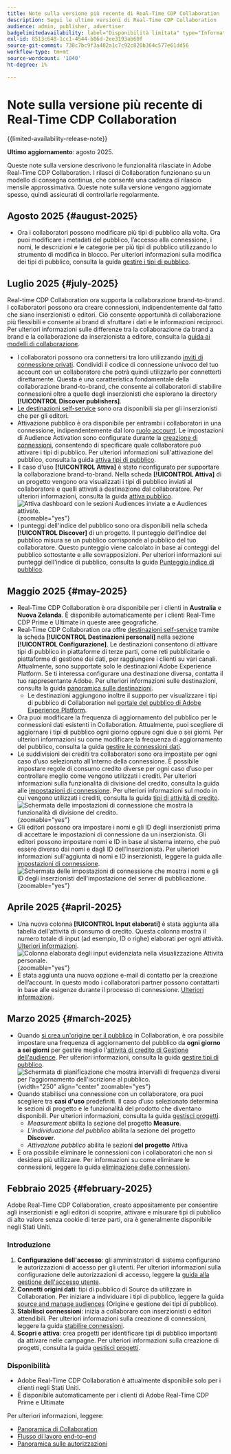 ```yaml
---
title: Note sulla versione più recente di Real-Time CDP Collaboration
description: Segui le ultime versioni di Real-Time CDP Collaboration
audience: admin, publisher, advertiser
badgelimitedavailability: label="Disponibilità limitata" type="Informative" url="https://helpx.adobe.com/legal/product-descriptions/real-time-customer-data-platform-collaboration.html newtab=true"
exl-id: 8513c648-1cc1-4544-b86d-2ee3193ab60f
source-git-commit: 738c7bc9f3a482a1c7c92c820b364c577e61dd56
workflow-type: tm+mt
source-wordcount: '1040'
ht-degree: 1%

---
```


# Note sulla versione più recente di Real-Time CDP Collaboration

{{limited-availability-release-note}}

**Ultimo aggiornamento**: agosto 2025.

Queste note sulla versione descrivono le funzionalità rilasciate in Adobe Real-Time CDP Collaboration. I rilasci di Collaboration funzionano su un modello di consegna continua, che consente una cadenza di rilascio mensile approssimativa. Queste note sulla versione vengono aggiornate spesso, quindi assicurati di controllarle regolarmente.

## Agosto 2025 {#august-2025}

* Ora i collaboratori possono modificare più tipi di pubblico alla volta. Ora puoi modificare i metadati del pubblico, l’accesso alla connessione, i nomi, le descrizioni e le categorie per più tipi di pubblico utilizzando lo strumento di modifica in blocco. Per ulteriori informazioni sulla modifica dei tipi di pubblico, consulta la guida [gestire i tipi di pubblico](../setup/onboard-audiences.md#edit-audiences).

## Luglio 2025 {#july-2025}

Real-time CDP Collaboration ora supporta la collaborazione brand-to-brand. I collaboratori possono ora creare connessioni, indipendentemente dal fatto che siano inserzionisti o editori. Ciò consente opportunità di collaborazione più flessibili e consente ai brand di sfruttare i dati e le informazioni reciproci. Per ulteriori informazioni sulle differenze tra la collaborazione da brand a brand e la collaborazione da inserzionista a editore, consulta la [guida ai modelli di collaborazione](../overview/collaboration-patterns.md).

* I collaboratori possono ora connettersi tra loro utilizzando [inviti di connessione privati](../connect/establishing-connections.md#private-connection-invites). Condividi il codice di connessione univoco del tuo account con un collaboratore che potrà quindi utilizzarlo per connetterti direttamente. Questa è una caratteristica fondamentale della collaborazione brand-to-brand, che consente ai collaboratori di stabilire connessioni oltre a quelle degli inserzionisti che esplorano la directory **[!UICONTROL Discover publishers]**.
* [Le destinazioni self-service](../setup/manage-destinations.md) sono ora disponibili sia per gli inserzionisti che per gli editori.
* Attivazione pubblico è ora disponibile per entrambi i collaboratori in una connessione, indipendentemente dal loro [ruolo account](../overview/roles.md). Le impostazioni di Audience Activation sono configurate durante la [creazione di connessioni](../connect/establishing-connections.md#configure-connection-settings), consentendo di specificare quale collaboratore può attivare i tipi di pubblico. Per ulteriori informazioni sull&#39;attivazione del pubblico, consulta la guida [attiva tipi di pubblico](../collaborate/activate.md).
* Il caso d&#39;uso **[!UICONTROL Attiva]** è stato riconfigurato per supportare la collaborazione brand-to-brand. Nella scheda **[!UICONTROL Attiva]** di un progetto vengono ora visualizzati i tipi di pubblico inviati al collaboratore e quelli attivati a destinazione dal collaboratore. Per ulteriori informazioni, consulta la guida [attiva pubblico](../collaborate/activate.md). <br> ![Attiva dashboard con le sezioni Audiences inviate a e Audiences attivate.](/help/assets/release-notes/2025/activate-dashboard.png){zoomable="yes"}
* I punteggi dell&#39;indice del pubblico sono ora disponibili nella scheda **[!UICONTROL Discover]** di un progetto. Il punteggio dell’indice del pubblico misura se un pubblico corrisponde al pubblico del tuo collaboratore. Questo punteggio viene calcolato in base ai conteggi del pubblico sottostante e alle sovrapposizioni. Per ulteriori informazioni sui punteggi dell&#39;indice di pubblico, consulta la guida [Punteggio indice di pubblico](../collaborate/discover.md#audience-index-score).

## Maggio 2025 {#may-2025}

* Real-Time CDP Collaboration è ora disponibile per i clienti in **Australia** e **Nuova Zelanda**. È disponibile automaticamente per i clienti Real-Time CDP Prime e Ultimate in queste aree geografiche.
* Real-Time CDP Collaboration ora offre [destinazioni self-service](../setup/manage-destinations.md) tramite la scheda **[!UICONTROL Destinazioni personali]** nella sezione **[!UICONTROL Configurazione]**. Le destinazioni consentono di attivare tipi di pubblico in piattaforme di terze parti, come reti pubblicitarie o piattaforme di gestione dei dati, per raggiungere i clienti su vari canali. Attualmente, sono supportate solo le destinazioni Adobe Experience Platform. Se ti interessa configurare una destinazione diversa, contatta il tuo rappresentante Adobe. Per ulteriori informazioni sulle destinazioni, consulta la guida [panoramica sulle destinazioni](../destinations/overview.md).
   * Le destinazioni aggiungono inoltre il supporto per visualizzare i tipi di pubblico di Collaboration nel [portale del pubblico di Adobe Experience Platform](https://experienceleague.adobe.com/en/docs/experience-platform/segmentation/ui/audience-portal.md#manage-audiences).
* Ora puoi modificare la frequenza di aggiornamento del pubblico per le connessioni dati esistenti in Collaboration. Attualmente, puoi scegliere di aggiornare i tipi di pubblico ogni giorno oppure ogni due o sei giorni. Per ulteriori informazioni su come modificare la frequenza di aggiornamento del pubblico, consulta la guida [gestire le connessioni dati](../setup/manage-data-connection.md#scheduling).
* Le suddivisioni dei crediti tra collaboratori sono ora impostate per ogni caso d’uso selezionato all’interno della connessione. È possibile impostare regole di consumo credito diverse per ogni caso d’uso per controllare meglio come vengono utilizzati i crediti. Per ulteriori informazioni sulla funzionalità di divisione del credito, consulta la guida alle [impostazioni di connessione](../connect/establishing-connections.md#connection-settings). Per ulteriori informazioni sul modo in cui vengono utilizzati i crediti, consulta la guida [tipi di attività di credito](../setup/my-activity.md#types-of-activities). <br> ![Schermata delle impostazioni di connessione che mostra la funzionalità di divisione del credito.](/help/assets/release-notes/2025/credit-split.png){zoomable="yes"}
* Gli editori possono ora impostare i nomi e gli ID degli inserzionisti prima di accettare le impostazioni di connessione da un inserzionista. Gli editori possono impostare nomi e ID in base al sistema interno, che può essere diverso dai nomi e dagli ID dell’inserzionista. Per ulteriori informazioni sull&#39;aggiunta di nomi e ID inserzionisti, leggere la guida alle [impostazioni di connessione](../connect/establishing-connections.md#connection-settings.md). <br> ![Schermata delle impostazioni di connessione che mostra i nomi e gli ID degli inserzionisti dell&#39;impostazione del server di pubblicazione.](/help/assets/release-notes/2025/add-advertiser-names-modal.png){zoomable="yes"}

## Aprile 2025 {#april-2025}

* Una nuova colonna **[!UICONTROL Input elaborati]** è stata aggiunta alla tabella dell&#39;attività di consumo di credito. Questa colonna mostra il numero totale di input (ad esempio, ID o righe) elaborati per ogni attività. [Ulteriori informazioni](/help/guide/setup/my-activity.md#inputs-processed). <br> ![Colonna elaborata degli input evidenziata nella visualizzazione Attività personale.](/help/assets/release-notes/2025/inputs-processed-column.png){zoomable="yes"}
* È stata aggiunta una nuova opzione e-mail di contatto per la creazione dell’account. In questo modo i collaboratori partner possono contattarti in base alle esigenze durante il processo di connessione. [Ulteriori informazioni](../setup/onboard-account.md).

## Marzo 2025 {#march-2025}

* Quando [si crea un&#39;origine per il pubblico](/help/guide/setup/onboard-audiences.md) in Collaboration, è ora possibile impostare una frequenza di aggiornamento del pubblico da **ogni giorno a sei giorni** per gestire meglio l&#39;[attività di credito di Gestione dell&#39;audience](/help/guide/setup/my-activity.md#types-of-activities). Per ulteriori informazioni, consulta la guida [gestire tipi di pubblico](https://experienceleague.adobe.com/en/docs/experience-platform/segmentation/ui/audience-portal.md#manage-audiences). <br> ![Schermata di pianificazione che mostra intervalli di frequenza diversi per l&#39;aggiornamento dell&#39;iscrizione al pubblico.](/help/assets/setup/add-manage-audiences/audience-scheduling-frequency.png "Schermata di pianificazione che mostra intervalli di frequenza diversi per l&#39;aggiornamento dell&#39;iscrizione al pubblico."){width="250" align="center" zoomable="yes"}
* Quando stabilisci una connessione con un collaboratore, ora puoi scegliere tra **casi d&#39;uso** predefiniti. Il caso d’uso selezionato determina le sezioni di progetto e le funzionalità del prodotto che diventano disponibili. Per ulteriori informazioni, consulta la guida [gestisci progetti](/help/guide/collaborate/manage-projects.md#project-use-cases).
   * *Measurement* abilita la sezione del progetto **Measure**.
   * *L&#39;individuazione del pubblico* abilita la sezione del progetto **Discover**.
   * *Attivazione pubblico* abilita le sezioni **del progetto** Attiva<br>
* È ora possibile eliminare le connessioni con i collaboratori che non si desidera più utilizzare. Per informazioni su come eliminare le connessioni, leggere la guida [eliminazione delle connessioni](/help/guide/connect/establishing-connections.md#delete-connections).

## Febbraio 2025 {#february-2025}

Adobe Real-Time CDP Collaboration, creato appositamente per consentire agli inserzionisti e agli editori di scoprire, attivare e misurare tipi di pubblico di alto valore senza cookie di terze parti, ora è generalmente disponibile negli Stati Uniti.

### Introduzione

1. **Configurazione dell&#39;accesso**: gli amministratori di sistema configurano le autorizzazioni di accesso per gli utenti. Per ulteriori informazioni sulla configurazione delle autorizzazioni di accesso, leggere la [guida alla gestione dell&#39;accesso utente](/help/guide/permissions/manage-user-access.md#RTCDP-collaboration-access).
2. **Connetti origini dati**: tipi di pubblico di Source da utilizzare in Collaboration. Per iniziare a individuare i tipi di pubblico, leggere la guida [source and manage audiences](/help/guide/setup/onboard-audiences.md) (Origine e gestione dei tipi di pubblico).
3. **Stabilisci connessioni**: inizia a collaborare con inserzionisti o editori attendibili. Per ulteriori informazioni sulla creazione di connessioni, leggere la guida [stabilire connessioni](/help/guide/connect/establishing-connections.md).
4. **Scopri e attiva**: crea progetti per identificare tipi di pubblico importanti da attivare nelle campagne. Per ulteriori informazioni sulla creazione di progetti, consulta la guida [gestisci progetti](/help/guide/collaborate/manage-projects.md).

### Disponibilità

* Adobe Real-Time CDP Collaboration è attualmente disponibile solo per i clienti negli Stati Uniti.
* È disponibile automaticamente per i clienti di Adobe Real-Time CDP Prime e Ultimate

Per ulteriori informazioni, leggere:

* [Panoramica di Collaboration](/help/guide/home.md)
* [Flusso di lavoro end-to-end](/help/guide/overview/end-to-end-workflow.md)
* [Panoramica sulle autorizzazioni](/help/guide/permissions/overview.md)
